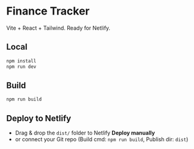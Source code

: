 # Finance Tracker
Vite + React + Tailwind. Ready for Netlify.

## Local
```bash
npm install
npm run dev
```

## Build
```bash
npm run build
```

## Deploy to Netlify
- Drag & drop the `dist/` folder to Netlify **Deploy manually**
- or connect your Git repo (Build cmd: `npm run build`, Publish dir: `dist`)
